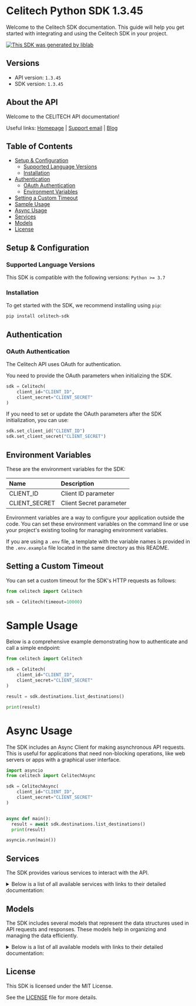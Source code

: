 # Celitech Python SDK 1.3.45

Welcome to the Celitech SDK documentation. This guide will help you get started with integrating and using the Celitech SDK in your project.

[![This SDK was generated by liblab](https://public-liblab-readme-assets.s3.us-east-1.amazonaws.com/built-by-liblab-icon.svg)](https://liblab.com/?utm_source=readme)

## Versions

- API version: `1.3.45`
- SDK version: `1.3.45`

## About the API

Welcome to the CELITECH API documentation!

Useful links: [Homepage](https://www.celitech.com) | [Support email](mailto:support@celitech.com) | [Blog](https://www.celitech.com/blog/)

## Table of Contents

- [Setup & Configuration](#setup--configuration)
  - [Supported Language Versions](#supported-language-versions)
  - [Installation](#installation)
- [Authentication](#authentication)
  - [OAuth Authentication](#oauth-authentication)
  - [Environment Variables](#environment-variables)
- [Setting a Custom Timeout](#setting-a-custom-timeout)
- [Sample Usage](#sample-usage)
- [Async Usage](#async-usage)
- [Services](#services)
- [Models](#models)
- [License](#license)

## Setup & Configuration

### Supported Language Versions

This SDK is compatible with the following versions: `Python >= 3.7`

### Installation

To get started with the SDK, we recommend installing using `pip`:

```bash
pip install celitech-sdk
```

## Authentication

### OAuth Authentication

The Celitech API uses OAuth for authentication.

You need to provide the OAuth parameters when initializing the SDK.

```py
sdk = Celitech(
    client_id="CLIENT_ID",
    client_secret="CLIENT_SECRET"
)
```

If you need to set or update the OAuth parameters after the SDK initialization, you can use:

```py
sdk.set_client_id("CLIENT_ID")
sdk.set_client_secret("CLIENT_SECRET")
```

## Environment Variables

These are the environment variables for the SDK:

| Name          | Description             |
| :------------ | :---------------------- |
| CLIENT_ID     | Client ID parameter     |
| CLIENT_SECRET | Client Secret parameter |

Environment variables are a way to configure your application outside the code. You can set these environment variables on the command line or use your project's existing tooling for managing environment variables.

If you are using a `.env` file, a template with the variable names is provided in the `.env.example` file located in the same directory as this README.

## Setting a Custom Timeout

You can set a custom timeout for the SDK's HTTP requests as follows:

```py
from celitech import Celitech

sdk = Celitech(timeout=10000)
```

# Sample Usage

Below is a comprehensive example demonstrating how to authenticate and call a simple endpoint:

```py
from celitech import Celitech

sdk = Celitech(
    client_id="CLIENT_ID",
    client_secret="CLIENT_SECRET"
)

result = sdk.destinations.list_destinations()

print(result)

```

# Async Usage

The SDK includes an Async Client for making asynchronous API requests. This is useful for applications that need non-blocking operations, like web servers or apps with a graphical user interface.

```py
import asyncio
from celitech import CelitechAsync

sdk = CelitechAsync(
    client_id="CLIENT_ID",
    client_secret="CLIENT_SECRET"
)


async def main():
  result = await sdk.destinations.list_destinations()
  print(result)

asyncio.run(main())
```

## Services

The SDK provides various services to interact with the API.

<details> 
<summary>Below is a list of all available services with links to their detailed documentation:</summary>

| Name                                                                 |
| :------------------------------------------------------------------- |
| [OAuthService](documentation/services/OAuthService.md)               |
| [DestinationsService](documentation/services/DestinationsService.md) |
| [PackagesService](documentation/services/PackagesService.md)         |
| [PurchasesService](documentation/services/PurchasesService.md)       |
| [ESimService](documentation/services/ESimService.md)                 |
| [IFrameService](documentation/services/IFrameService.md)             |

</details>

## Models

The SDK includes several models that represent the data structures used in API requests and responses. These models help in organizing and managing the data efficiently.

<details> 
<summary>Below is a list of all available models with links to their detailed documentation:</summary>

| Name                                                                                            | Description |
| :---------------------------------------------------------------------------------------------- | :---------- |
| [GetAccessTokenRequest](documentation/models/GetAccessTokenRequest.md)                          |             |
| [GetAccessTokenOkResponse](documentation/models/GetAccessTokenOkResponse.md)                    |             |
| [ListDestinationsOkResponse](documentation/models/ListDestinationsOkResponse.md)                |             |
| [ListPackagesOkResponse](documentation/models/ListPackagesOkResponse.md)                        |             |
| [CreatePurchaseV2Request](documentation/models/CreatePurchaseV2Request.md)                      |             |
| [CreatePurchaseV2OkResponse](documentation/models/CreatePurchaseV2OkResponse.md)                |             |
| [ListPurchasesOkResponse](documentation/models/ListPurchasesOkResponse.md)                      |             |
| [CreatePurchaseRequest](documentation/models/CreatePurchaseRequest.md)                          |             |
| [CreatePurchaseOkResponse](documentation/models/CreatePurchaseOkResponse.md)                    |             |
| [TopUpEsimRequest](documentation/models/TopUpEsimRequest.md)                                    |             |
| [TopUpEsimOkResponse](documentation/models/TopUpEsimOkResponse.md)                              |             |
| [EditPurchaseRequest](documentation/models/EditPurchaseRequest.md)                              |             |
| [EditPurchaseOkResponse](documentation/models/EditPurchaseOkResponse.md)                        |             |
| [GetPurchaseConsumptionOkResponse](documentation/models/GetPurchaseConsumptionOkResponse.md)    |             |
| [GetEsimOkResponse](documentation/models/GetEsimOkResponse.md)                                  |             |
| [GetEsimDeviceOkResponse](documentation/models/GetEsimDeviceOkResponse.md)                      |             |
| [GetEsimHistoryOkResponse](documentation/models/GetEsimHistoryOkResponse.md)                    |             |
| [GetEsimMacOkResponse](documentation/models/GetEsimMacOkResponse.md)                            |             |
| [TokenOkResponse](documentation/models/TokenOkResponse.md)                                      |             |
| [ListDestinations_400Response](documentation/models/ListDestinations400Response.md)             |             |
| [ListDestinations_401Response](documentation/models/ListDestinations401Response.md)             |             |
| [ListPackages_400Response](documentation/models/ListPackages400Response.md)                     |             |
| [ListPackages_401Response](documentation/models/ListPackages401Response.md)                     |             |
| [CreatePurchaseV2_400Response](documentation/models/CreatePurchaseV2_400Response.md)            |             |
| [CreatePurchaseV2_401Response](documentation/models/CreatePurchaseV2_401Response.md)            |             |
| [ListPurchases_400Response](documentation/models/ListPurchases400Response.md)                   |             |
| [ListPurchases_401Response](documentation/models/ListPurchases401Response.md)                   |             |
| [CreatePurchase_400Response](documentation/models/CreatePurchase400Response.md)                 |             |
| [CreatePurchase_401Response](documentation/models/CreatePurchase401Response.md)                 |             |
| [TopUpEsim_400Response](documentation/models/TopUpEsim400Response.md)                           |             |
| [TopUpEsim_401Response](documentation/models/TopUpEsim401Response.md)                           |             |
| [EditPurchase_400Response](documentation/models/EditPurchase400Response.md)                     |             |
| [EditPurchase_401Response](documentation/models/EditPurchase401Response.md)                     |             |
| [GetPurchaseConsumption_400Response](documentation/models/GetPurchaseConsumption400Response.md) |             |
| [GetPurchaseConsumption_401Response](documentation/models/GetPurchaseConsumption401Response.md) |             |
| [GetEsim_400Response](documentation/models/GetEsim400Response.md)                               |             |
| [GetEsim_401Response](documentation/models/GetEsim401Response.md)                               |             |
| [GetEsimDevice_400Response](documentation/models/GetEsimDevice400Response.md)                   |             |
| [GetEsimDevice_401Response](documentation/models/GetEsimDevice401Response.md)                   |             |
| [GetEsimHistory_400Response](documentation/models/GetEsimHistory400Response.md)                 |             |
| [GetEsimHistory_401Response](documentation/models/GetEsimHistory401Response.md)                 |             |
| [GetEsimMac_400Response](documentation/models/GetEsimMac400Response.md)                         |             |
| [GetEsimMac_401Response](documentation/models/GetEsimMac401Response.md)                         |             |
| [Token_400Response](documentation/models/Token400Response.md)                                   |             |
| [Token_401Response](documentation/models/Token401Response.md)                                   |             |

</details>

## License

This SDK is licensed under the MIT License.

See the [LICENSE](LICENSE) file for more details.
